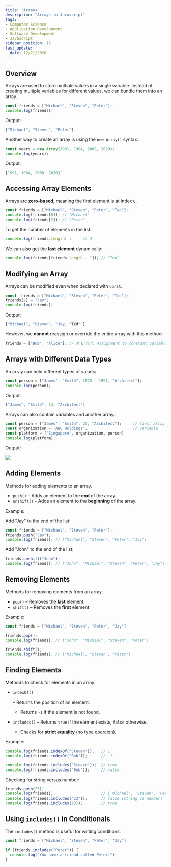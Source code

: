 ```yaml
---
title: "Arrays"
description: "Arrays in Javascript"
tags: 
- Computer Science
- Application Development
- Software Development
- Javascript
sidebar_position: 15
last_update:
  date: 12/21/2020
---
```




## Overview

Arrays are used to store multiple values in a single variable. Instead of creating multiple variables for different values, we can bundle them into an array.  

```js
const friends = ["Michael", "Steven", "Peter"];
console.log(friends);
```

Output:

```js
["Michael", "Steven", "Peter"]
```

Another way to create an array is using the `new Array()` syntax:  

```js
const years = new Array(1991, 1984, 2008, 2020);
console.log(years);
```

Output:

```js
[1991, 1984, 2008, 2020]`
```

## Accessing Array Elements  

Arrays are **zero-based**, meaning the first element is at index `0`.  

```js
const friends = ["Michael", "Steven", "Peter", "Ted"];
console.log(friends[0]); // "Michael"
console.log(friends[2]); // "Peter"
```

To get the number of elements in the list:

```js
console.log(friends.length) ;     // 4
```

We can also get the **last element** dynamically:  

```js
console.log(friends[friends.length - 1]); // "Ted"
```

## Modifying an Array  

Arrays can be modified even when declared with `const`.  

```js
const friends = ["Michael", "Steven", "Peter", "Ted"];
friends[2] = "Jay";
console.log(friends);
```

Output:

```js
["Michael", "Steven", "Jay, "Ted""]
```

However, we **cannot** reassign or override the entire array with this method:  

```js
friends = ["Bob", "Alice"]; // ❌ Error: Assignment to constant variable
```

## Arrays with Different Data Types  

An array can hold different types of values:  

```js
const person = ["James", "Smith", 2025 - 1991, "Architect"];
console.log(person);
```

Output:

```js
["James", "Smith", 34, "Architect"]
```

Arrays can also contain variables and another array.

```js
const person = ["James", "Smith", 25, "Architect"];     // first Array
const organization = 'ABC Holdings';                    // variable
const platform = ["Singapore", organization, person]
console.log(platform);
```

Output:

![](/gif/docs/02142025-array-nested-variables.gif)



## Adding Elements  

Methods for adding elements to an array.

- `push()` – Adds an element to the **end** of the array.
- `unshift()` – Adds an element to the **beginning** of the array.  

Example:

Add "Jay" to the end of the list:

```javascript
const friends = ["Michael", "Steven", "Peter"];
friends.push("Jay");  
console.log(friends); // ["Michael", "Steven", "Peter", "Jay"]
```

Add "John" to the end of the list:

```js 
friends.unshift("John");  
console.log(friends); // ["John", "Michael", "Steven", "Peter", "Jay"]
```



## Removing Elements  

Methods for removing elements from an array.

- `pop()` – Removes the **last** element.
- `shift()` – Removes the **first** element.

Example:

```javascript
const friends = ["Michael", "Steven", "Peter", "Jay"] 

friends.pop();  
console.log(friends); // ["John", "Michael", "Steven", "Peter"]

friends.shift();  
console.log(friends); // ["Michael", "Steven", "Peter"]
```



## Finding Elements  

Methods to check for elements in an array.

- `indexOf()` 

  – Returns the position of an element.
  - Returns `-1` if the element is not found.

- `includes()` 
  – Returns `true` if the element exists, `false` otherwise.
  - Checks for **strict equality** (no type coercion).

Example:

```javascript
console.log(friends.indexOf("Steven"));   // 1
console.log(friends.indexOf("Bob"));      // -1

console.log(friends.includes("Steven"));  // true
console.log(friends.includes("Bob"));     // false
```

Checking for string versus number:

```javascript
friends.push(23);                         
console.log(friends);                     // ['Michael', 'Steven', 'Peter', 23]
console.log(friends.includes("23"));      // false (string vs number)
console.log(friends.includes(23));        // true
```

## Using `includes()` in Conditionals  

The `includes()` method is useful for writing conditions.

```javascript
const friends = ["Michael", "Steven", "Peter", "Jay"] 

if (friends.includes("Peter")) {
  console.log("You have a friend called Peter.");
}
```
